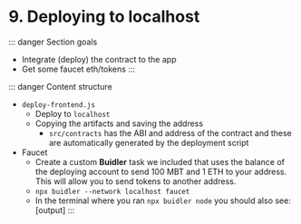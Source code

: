 # 9. Deploying to localhost

::: danger Section goals
- Integrate (deploy) the contract to the app
- Get some faucet eth/tokens
:::

::: danger Content structure
- `deploy-frontend.js`
  - Deploy to `localhost`
  - Copying the artifacts and saving the address
    - `src/contracts` has the ABI and address of the contract and these are automatically generated by the deployment script
- Faucet 
  - Create a custom **Buidler** task we included that uses the balance of the deploying account to send 100 MBT and 1 ETH to your address. This will allow you to send tokens to another address.
  - `npx buidler --network localhost faucet`
  - In the terminal where you ran `npx buidler node` you should also see: [output]
:::
